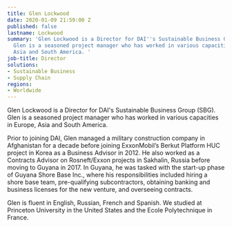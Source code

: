 ```yaml
---
title: Glen Lockwood
date: 2020-01-09 21:59:00 Z
published: false
lastname: Lockwood
summary: 'Glen Lockwood is a Director for DAI''s Sustainable Business Group (SBG).
  Glen is a seasoned project manager who has worked in various capacities in Europe,
  Asia and South America. '
job-title: Director
solutions:
- Sustainable Business
- Supply Chain
regions:
- Worldwide
---
```


Glen Lockwood is a Director for DAI's Sustainable Business Group (SBG). Glen is a seasoned project manager who has worked in various capacities in Europe, Asia and South America. 

Prior to joining DAI, Glen managed a military construction company in Afghanistan for a decade before joining ExxonMobil’s Berkut Platform HUC project in Korea as a Business Advisor in 2012. He also worked as a Contracts Advisor on Rosneft/Exxon projects in Sakhalin, Russia before moving to Guyana in 2017. In Guyana, he was tasked with the start-up phase of Guyana Shore Base Inc.,  where his responsibilities included hiring a shore base team, pre-qualifying subcontractors, obtaining banking and business licenses for the new venture, and overseeing contracts.  

Glen is fluent in English, Russian, French and Spanish. We studied at Princeton University in the United States and the Ecole Polytechnique in France.